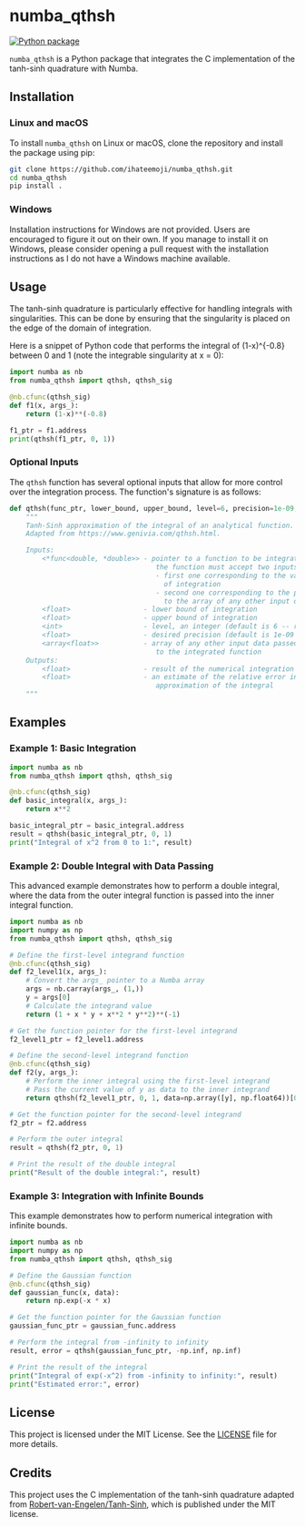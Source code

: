 # numba_qthsh

[![Python package](https://github.com/ihateemoji/numba_qthsh/actions/workflows/python-package.yml/badge.svg)](https://github.com/ihateemoji/numba_qthsh/actions/workflows/python-package.yml)

`numba_qthsh` is a Python package that integrates the C implementation of the tanh-sinh quadrature with Numba.

## Installation

### Linux and macOS

To install `numba_qthsh` on Linux or macOS, clone the repository and install the package using pip:

```bash
git clone https://github.com/ihateemoji/numba_qthsh.git
cd numba_qthsh
pip install .
```

### Windows

Installation instructions for Windows are not provided. Users are encouraged to figure it out on their own. If you manage to install it on Windows, please consider opening a pull request with the installation instructions as I do not have a Windows machine available.

## Usage

The tanh-sinh quadrature is particularly effective for handling integrals with singularities. This can be done by ensuring that the singularity is placed on the edge of the domain of integration.

Here is a snippet of Python code that performs the integral of (1-x)^{-0.8} between 0 and 1 (note the integrable singularity at x = 0):

```python
import numba as nb
from numba_qthsh import qthsh, qthsh_sig

@nb.cfunc(qthsh_sig)
def f1(x, args_):
    return (1-x)**(-0.8)

f1_ptr = f1.address
print(qthsh(f1_ptr, 0, 1))
```

### Optional Inputs

The `qthsh` function has several optional inputs that allow for more control over the integration process. The function's signature is as follows:

```python
def qthsh(func_ptr, lower_bound, upper_bound, level=6, precision=1e-09, data=None):
    """
    Tanh-Sinh approximation of the integral of an analytical function.
    Adapted from https://www.genivia.com/qthsh.html.

    Inputs:
        <*func<double, *double>> - pointer to a function to be integrated,
                                    the function must accept two inputs:
                                    - first one corresponding to the variable
                                      of integration
                                    - second one corresponding to the pointer
                                      to the array of any other input data required
        <float>                  - lower bound of integration
        <float>                  - upper bound of integration
        <int>                    - level, an integer (default is 6 -- recommended)
        <float>                  - desired precision (default is 1e-09 -- recommended)
        <array<float>>           - array of any other input data passed through
                                    to the integrated function
    Outputs:
        <float>                  - result of the numerical integration
        <float>                  - an estimate of the relative error in the
                                    approximation of the integral
    """
```


## Examples

### Example 1: Basic Integration

```python
import numba as nb
from numba_qthsh import qthsh, qthsh_sig

@nb.cfunc(qthsh_sig)
def basic_integral(x, args_):
    return x**2

basic_integral_ptr = basic_integral.address
result = qthsh(basic_integral_ptr, 0, 1)
print("Integral of x^2 from 0 to 1:", result)
```

### Example 2: Double Integral with Data Passing

This advanced example demonstrates how to perform a double integral, where the data from the outer integral function is passed into the inner integral function.

```python
import numba as nb
import numpy as np
from numba_qthsh import qthsh, qthsh_sig

# Define the first-level integrand function
@nb.cfunc(qthsh_sig)
def f2_level1(x, args_):
    # Convert the args_ pointer to a Numba array
    args = nb.carray(args_, (1,))
    y = args[0]
    # Calculate the integrand value
    return (1 + x * y + x**2 * y**2)**(-1)

# Get the function pointer for the first-level integrand
f2_level1_ptr = f2_level1.address

# Define the second-level integrand function
@nb.cfunc(qthsh_sig)
def f2(y, args_):
    # Perform the inner integral using the first-level integrand
    # Pass the current value of y as data to the inner integrand
    return qthsh(f2_level1_ptr, 0, 1, data=np.array([y], np.float64))[0]

# Get the function pointer for the second-level integrand
f2_ptr = f2.address

# Perform the outer integral
result = qthsh(f2_ptr, 0, 1)

# Print the result of the double integral
print("Result of the double integral:", result)
```

### Example 3: Integration with Infinite Bounds

This example demonstrates how to perform numerical integration with infinite bounds.

```python
import numba as nb
import numpy as np
from numba_qthsh import qthsh, qthsh_sig

# Define the Gaussian function
@nb.cfunc(qthsh_sig)
def gaussian_func(x, data):
    return np.exp(-x * x)

# Get the function pointer for the Gaussian function
gaussian_func_ptr = gaussian_func.address

# Perform the integral from -infinity to infinity
result, error = qthsh(gaussian_func_ptr, -np.inf, np.inf)

# Print the result of the integral
print("Integral of exp(-x^2) from -infinity to infinity:", result)
print("Estimated error:", error)
```

## License

This project is licensed under the MIT License. See the [LICENSE](LICENSE) file for more details.

## Credits

This project uses the C implementation of the tanh-sinh quadrature adapted from [Robert-van-Engelen/Tanh-Sinh](https://github.com/Robert-van-Engelen/Tanh-Sinh), which is published under the MIT license.
